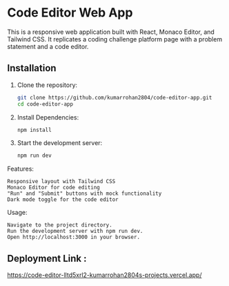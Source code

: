 # Code Editor Web App

This is a responsive web application built with React, Monaco Editor, and Tailwind CSS. It replicates a coding challenge platform page with a problem statement and a code editor.

## Installation

1. Clone the repository:
   ```sh
   git clone https://github.com/kumarrohan2804/code-editor-app.git
   cd code-editor-app

2. Install Dependencies: 
    ```sh
    npm install

3. Start the development server:
    ```sh
    npm run dev

Features:

    Responsive layout with Tailwind CSS
    Monaco Editor for code editing
    "Run" and "Submit" buttons with mock functionality
    Dark mode toggle for the code editor

Usage:

    Navigate to the project directory.
    Run the development server with npm run dev.
    Open http://localhost:3000 in your browser.


## Deployment Link :
https://code-editor-lltd5xrl2-kumarrohan2804s-projects.vercel.app/

